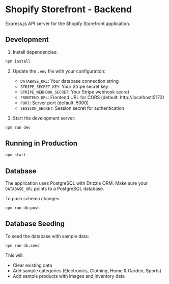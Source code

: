 # Shopify Storefront - Backend

Express.js API server for the Shopify Storefront application.

## Development

1. Install dependencies:

```bash
npm install
```
2. Update the `.env` file with your configuration:

   - `DATABASE_URL`: Your database connection string
   - `STRIPE_SECRET_KEY`: Your Stripe secret key
   - `STRIPE_WEBHOOK_SECRET`: Your Stripe webhook secret
   - `FRONTEND_URL`: Frontend URL for CORS (default: http://localhost:5173)
   - `PORT`: Server port (default: 5000)
   - `SESSION_SECRET`: Session secret for authentication

4. Start the development server:

```bash
npm run dev
```
## Running in Production

```bash
npm start
```

## Database

The application uses PostgreSQL with Drizzle ORM. Make sure your `DATABASE_URL` points to a PostgreSQL database.

To push schema changes:

```bash
npm run db:push
```

## Database Seeding

To seed the database with sample data:

```bash
npm run db:seed
```

This will:

- Clear existing data
- Add sample categories (Electronics, Clothing, Home & Garden, Sports)
- Add sample products with images and inventory data
